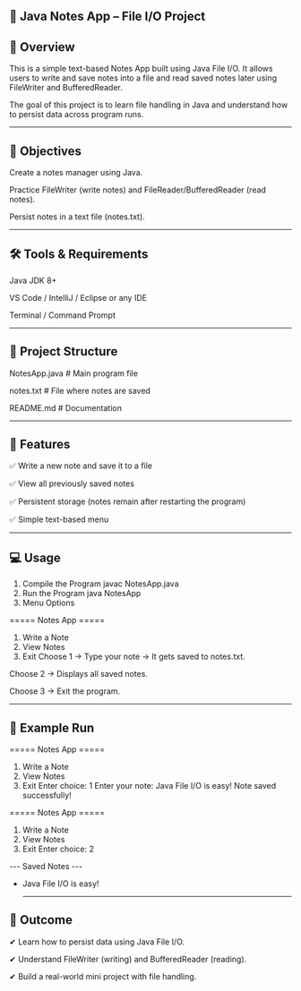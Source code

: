 ## 📒 Java Notes App – File I/O Project

## 🚀 Overview

This is a simple text-based Notes App built using Java File I/O.
It allows users to write and save notes into a file and read saved notes later using FileWriter and BufferedReader.

The goal of this project is to learn file handling in Java and understand how to persist data across program runs.

---

## 🎯 Objectives

Create a notes manager using Java.

Practice FileWriter (write notes) and FileReader/BufferedReader (read notes).

Persist notes in a text file (notes.txt).

---

## 🛠 Tools & Requirements

Java JDK 8+

VS Code / IntelliJ / Eclipse or any IDE

Terminal / Command Prompt

---

## 📂 Project Structure

NotesApp.java   # Main program file

notes.txt       # File where notes are saved

README.md       # Documentation

---

## 📌 Features

✅ Write a new note and save it to a file

✅ View all previously saved notes

✅ Persistent storage (notes remain after restarting the program)

✅ Simple text-based menu

 ---
 
## 💻 Usage

1. Compile the Program
javac NotesApp.java
2. Run the Program
java NotesApp
3. Menu Options

===== Notes App =====

1. Write a Note
2. View Notes
3. Exit
Choose 1 → Type your note → It gets saved to notes.txt.

Choose 2 → Displays all saved notes.

Choose 3 → Exit the program.

---

## 📝 Example Run

===== Notes App =====

1. Write a Note
2. View Notes
3. Exit
Enter choice: 1
Enter your note: Java File I/O is easy!
Note saved successfully!

===== Notes App =====

1. Write a Note
2. View Notes
3. Exit
Enter choice: 2

--- Saved Notes ---
- Java File I/O is easy!

  ---
  
## 🎯 Outcome

✔ Learn how to persist data using Java File I/O.

✔ Understand FileWriter (writing) and BufferedReader (reading).

✔ Build a real-world mini project with file handling.
